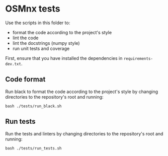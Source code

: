 # OSMnx tests

Use the scripts in this folder to:

  - format the code according to the project's style
  - lint the code
  - lint the docstrings (numpy style)
  - run unit tests and coverage

First, ensure that you have installed the dependencies in `requirements-dev.txt`.

## Code format

Run black to format the code according to the project's style by changing directories to the repository's root and running: 

```
bash ./tests/run_black.sh
```

## Run tests

Run the tests and linters by changing directories to the repository's root and running:

```
bash ./tests/run_tests.sh
```
